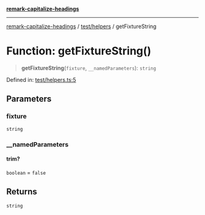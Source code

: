 [**remark-capitalize-headings**](../../../README.md)

***

[remark-capitalize-headings](../../../README.md) / [test/helpers](../README.md) / getFixtureString

# Function: getFixtureString()

> **getFixtureString**(`fixture`, `__namedParameters`): `string`

Defined in: [test/helpers.ts:5](https://github.com/Xunnamius/unified-utils/blob/cb7fc64dac3d9c7f331f6a8a6d41a910a5dc8019/packages/remark-capitalize-headings/test/helpers.ts#L5)

## Parameters

### fixture

`string`

### \_\_namedParameters

#### trim?

`boolean` = `false`

## Returns

`string`
